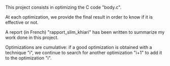 This project consists in optimizing the C code "body.c".

At each optimization, we provide the final result in order to know if it is effective or not.

A report (in French) "rapport_slim_khiari" has been written to summarize my work done in this project.

Optimizations are cumulative: if a good optimization is obtained with a technique "i", we continue to search for another optimization "i+1" to add it to the optimization "i".
